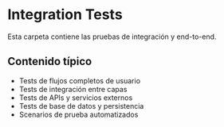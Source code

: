 # Integration Tests

Esta carpeta contiene las pruebas de integración y end-to-end.

## Contenido típico
- Tests de flujos completos de usuario
- Tests de integración entre capas
- Tests de APIs y servicios externos
- Tests de base de datos y persistencia
- Scenarios de prueba automatizados